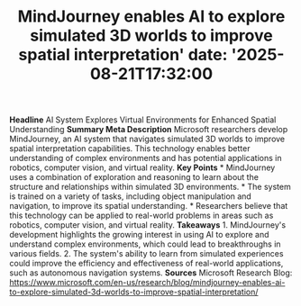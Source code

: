 ﻿---
title: "MindJourney enables AI to explore simulated 3D worlds to improve spatial interpretation'
date: '2025-08-21T17:32:00"
category: "Markets"
summary: ""
slug: "mindjourney enables ai to explore simulated 3d worlds to imp"
source_urls:
  - "https://www.microsoft.com/en-us/research/blog/mindjourney-enables-ai-to-explore-simulated-3d-worlds-to-improve-spatial-interpretation/"
seo:
  title: "MindJourney enables AI to explore simulated 3D worlds to improve spatial interpretation | Hash n Hedge'
  description: '"
  keywords: ["news", "markets", "brief"]
---
**Headline** AI System Explores Virtual Environments for Enhanced Spatial Understanding  **Summary Meta Description** Microsoft researchers develop MindJourney, an AI system that navigates simulated 3D worlds to improve spatial interpretation capabilities. This technology enables better understanding of complex environments and has potential applications in robotics, computer vision, and virtual reality.  **Key Points**  * MindJourney uses a combination of exploration and reasoning to learn about the structure and relationships within simulated 3D environments. * The system is trained on a variety of tasks, including object manipulation and navigation, to improve its spatial understanding. * Researchers believe that this technology can be applied to real-world problems in areas such as robotics, computer vision, and virtual reality.  **Takeaways**  1. MindJourney's development highlights the growing interest in using AI to explore and understand complex environments, which could lead to breakthroughs in various fields. 2. The system's ability to learn from simulated experiences could improve the efficiency and effectiveness of real-world applications, such as autonomous navigation systems.  **Sources** Microsoft Research Blog: https://www.microsoft.com/en-us/research/blog/mindjourney-enables-ai-to-explore-simulated-3d-worlds-to-improve-spatial-interpretation/ 
